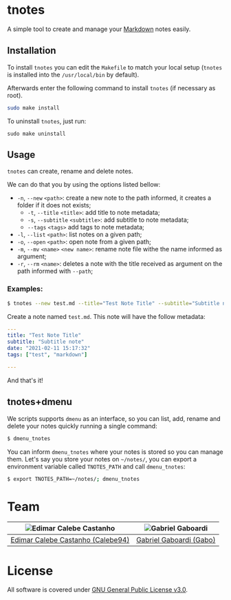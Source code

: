 # tnotes

A simple tool to create and manage your [Markdown](https://www.markdownguide.org/) notes easily.

## Installation

To install `tnotes` you can edit the `Makefile` to match your local setup (`tnotes` is installed into the `/usr/local/bin` by default).

Afterwards enter the following command to install `tnotes` (if necessary as root).

```bash
sudo make install
```

To uninstall `tnotes`, just run:

```
sudo make uninstall
```

## Usage

`tnotes` can create, rename and delete notes.

We can do that you by using the options listed bellow:

* `-n`, `--new` `<path>`: create a new note to the path informed, it creates a folder if it does not exists;
    *  `-t`, `--title` `<title>`: add title to note metadata;
    *  `-s`, `--subtitle` `<subtitle>`: add subtitle to note metadata;
    *  `--tags` `<tags>` add tags to note metadata;
* `-l`, `--list` `<path>`: list notes on a given path;
* `-o`, `--open` `<path>`: open note from a given path;
* `-m`, `--mv` `<name>` `<new name>`: rename note file withe the name informed as argument;
* `-r`, `--rm` `<name>`: deletes a note with the title received as argument on the path informed with `--path`;

### Examples:

```bash
$ tnotes --new test.md --title="Test Note Title" --subtitle="Subtitle note" --tags="test,markdown"
```

Create a note named `test.md`. This note will have the follow metadata:

```yml
---
title: "Test Note Title"
subtitle: "Subtitle note"
date: "2021-02-11 15:17:32"
tags: ["test", "markdown"]

---
```

And that's it!

## tnotes+dmenu

We scripts supports `dmenu` as an interface, so you can list, add, rename and delete your notes quickly running a single command:

```sh
$ dmenu_tnotes
```

You can inform `dmenu_tnotes` where your notes is stored so you can manage them.
Let's say you store your notes on `~/notes/`, you can export a environment variable called `TNOTES_PATH` and call `dmenu_tnotes`:

```sh
$ export TNOTES_PATH=~/notes/; dmenu_tnotes
```

# Team

| <img src="https://github.com/Calebe94.png?size=200" alt="Edimar Calebe Castanho"> | <img src="https://github.com/gbgabo.png?size=200" alt="Gabriel Gaboardi"> | 
|:---------------------------------------------------------------------------------:|:-------------------------------------------------------------------------:|
| [Edimar Calebe Castanho (Calebe94)](https://github.com/Calebe94)                  | [Gabriel Gaboardi (Gabo)](https://github.com/gbgabo)                      |

# License

All software is covered under [GNU General Public License v3.0](https://www.gnu.org/licenses/gpl-3.0.en.html).
